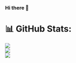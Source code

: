 ### Hi there 👋

# 📊 GitHub Stats:
![](https://github-readme-stats.vercel.app/api?username=JeffersonOrtega2018&theme=blueberry&hide_border=false&include_all_commits=true&count_private=true)<br/>
![](https://github-readme-streak-stats.herokuapp.com/?user=JeffersonOrtega2018&theme=blueberry&hide_border=false)<br/>
![](https://github-readme-stats.vercel.app/api/top-langs/?username=JeffersonOrtega2018&theme=blueberry&hide_border=false&include_all_commits=true&count_private=true&layout=compact)



<!--
**JeffersonOrtega2018/JeffersonOrtega2018** is a ✨ _special_ ✨ repository because its `README.md` (this file) appears on your GitHub profile.


Here are some ideas to get you started:

- 🔭 I’m currently working on ...
- 🌱 I’m currently learning ...
- 👯 I’m looking to collaborate on ...
- 🤔 I’m looking for help with ...
- 💬 Ask me about ...
- 📫 How to reach me: ...
- 😄 Pronouns: ...
- ⚡ Fun fact: ...
-->
